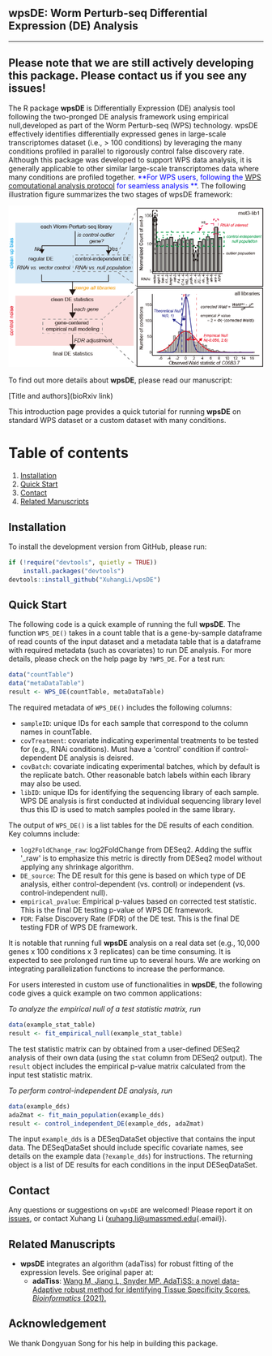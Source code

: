 ## wpsDE: Worm Perturb-seq Differential Expression (DE) Analysis

------------------------------------------------------------------------
Please note that we are still actively developing this package. Please contact us if you see any issues!
------------------------------------------------------------------------

The R package **wpsDE** is Differentially Expression (DE) analysis tool following the two-pronged DE analysis framework using empirical null,developed as part of the Worm Perturb-seq (WPS) technology. wpsDE effectively identifies differentially expressed genes in large-scale transcriptomes dataset (i.e., > 100 conditions) by leveraging the many conditions profiled in parallel to rigorously control false discovery rate. Although this package was developed to support WPS data analysis, it is generally applicable to other similar large-scale transcriptomes data where many conditions are profiled together. <span style="color:blue"> **For WPS users, following the [WPS computational analysis protocol](https://TBD) for seamless analysis **</span>. The following illustration figure summarizes the two stages of wpsDE framework:

<img src="man/figures/GitHub.png" width="600"/>


To find out more details about **wpsDE**, please read our manuscript:

[Title and authors](bioRxiv link)

This introduction page provides a quick tutorial for running **wpsDE** on standard WPS dataset or a custom dataset with many conditions. 

# Table of contents
1. [Installation](#installation-)
2. [Quick Start](#quick-start)
3. [Contact](#contact)
4. [Related Manuscripts](#related-manuscripts)


## Installation<a name="installation-"></a>

To install the development version from GitHub, please run:

``` r
if (!require("devtools", quietly = TRUE))
    install.packages("devtools")
devtools::install_github("XuhangLi/wpsDE")
```

## Quick Start<a name="quick-start"></a>

The following code is a quick example of running the full **wpsDE**. The function `WPS_DE()` takes in a count table that is a gene-by-sample dataframe of read counts of the input dataset and a metadata table that is a dataframe with required metadata (such as covariates) to run DE analysis. For more details, please check on the help page by `?WPS_DE`. For a test run:

``` r
data("countTable")
data("metaDataTable")
result <- WPS_DE(countTable, metaDataTable)
```

The required metadata of `WPS_DE()` includes the following columns:

- `sampleID`: unique IDs for each sample that correspond to the column names in countTable.
- `covTreatment`: covariate indicating experimental treatments to be tested for (e.g., RNAi conditions). Must have a 'control' condition if control-dependent DE analysis is deisred.
- `covBatch`: covariate indicating experimental batches, which by default is the replicate batch. Other reasonable batch labels within each library may also be used. 
- `libID`: unique IDs for identifying the sequencing library of each sample. WPS DE analysis is first conducted at individual sequencing library level thus this ID is used to match samples pooled in the same library.

The output of `WPS_DE()` is a list tables for the DE results of each condition. Key columns include: 

-   `log2FoldChange_raw`: log2FoldChange from DESeq2. Adding the suffix '_raw' is to emphasize this metric is directly from DESeq2 model without applying any shrinkage algorithm.
-   `DE_source`: The DE result for this gene is based on which type of DE analysis, either control-dependent (vs. control) or independent (vs. control-independent null).
-   `empirical_pvalue`: Empirical p-values based on corrected test statistic. This is the final DE testing p-value of WPS DE framework.
-   `FDR`: False Discovery Rate (FDR) of the DE test. This is the final DE testing FDR of WPS DE framework.

It is notable that running full **wpsDE** analysis on a real data set (e.g., 10,000 genes x 100 conditions x 3 replicates) can be time consuming. It is expected to see prolonged run time up to several hours. We are working on integrating parallelization functions to increase the performance.


For users interested in custom use of functionalities in **wpsDE**, the following code gives a quick example on two common applications:


_To analyze the empirical null of a test statistic matrix, run_
``` r
data(example_stat_table)
result <- fit_empirical_null(example_stat_table)
```
The test statistic matrix can by obtained from a user-defined DESeq2 analysis of their own data (using the `stat` column from DESeq2 output). The `result` object includes the empirical p-value matrix calculated from the input test statistic matrix. 



_To perform control-independent DE analysis, run_
``` r
data(example_dds)
adaZmat <- fit_main_population(example_dds)
result <- control_independent_DE(example_dds, adaZmat)
```
The input `example_dds` is a DESeqDataSet objective that contains the input data. The DESeqDataSet should include specific covariate names, see details on the example data (`?example_dds`) for instructions. The returning object is a list of DE results for each conditions in the input DESeqDataSet.


## Contact<a name="contact"></a>

Any questions or suggestions on `wpsDE` are welcomed! Please report it on [issues](https://github.com/XuhangLi/wpsDE/issues), or contact Xuhang Li ([xuhang.li\@umassmed.edu](mailto:xuhang.li@umassmed.edu){.email}).

## Related Manuscripts<a name="related-manuscripts"></a>
-  **wpsDE** integrates an algorithm (adaTiss) for robust fitting of the expression levels. See original paper at: 
    -   **adaTiss**: [Wang M, Jiang L, Snyder MP. AdaTiSS: a novel data-Adaptive robust method for identifying Tissue Specificity Scores. <em>Bioinformatics</em> (2021).]([https://www.nature.com/articles/s41587-023-01772-1](https://academic.oup.com/bioinformatics/article/37/23/4469/6306407))

## Acknowledgement
We thank Dongyuan Song for his help in building this package.

